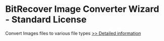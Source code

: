 # BitRecover Image Converter Wizard - Standard License
Convert Images files to various file types
[>> Detailed information](https://secure.shareit.com/shareit/product.html?productid=300974720&affiliateid=200057808)